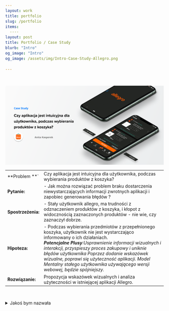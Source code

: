 ```yaml
---
layout: work
title: portfolio
slug: /portfolio
items:
  ----
layout: post
title: Portfolio / Case Study
blurb: "Intro"
og_image: "Intro"
og_image: /assets/img/Intro-Case-Study-Allegro.png
      
---   
```

<br>

[![image-text markdown="1"](https://raw.githubusercontent.com/AnitakasperekUX/AnitakasperekUX.github.io/main/assets/img/tytul.png)](https://raw.githubusercontent.com/AnitakasperekUX/AnitakasperekUX.github.io/main/assets/img/tytul.png) <br>

|                                            |                                                              |
| ------------------------------------------ | ------------------------------------------------------------ |
| **Problem **` | Czy aplikacja jest intuicyjna dla użytkownika, podczas wybierania produktów z koszyka? |
| **Pytanie:**                               | - Jak można rozwiązać problem braku dostarczenia niewystarczających informacji zwrotnych aplikacji i zapobiec generowania błędów ? |
| **Spostrzeżenia:**                         | - Stały użytkownik allegro, ma trudności z odznaczeniem produktów z koszyka, i kłopot z widocznością zaznaczonych produktów - nie wie, czy zaznaczył dobrze. |
| **Hipoteza:**                              | - Podczas wybierania przedmiotów z przepełnionego koszyka, użytkownik nie jest wystarczająco informowany o ich działaniach. <br>***Potencjalne Plusy**:Usprawnienie informacji wizualnych i interakcji, przyspieszy proces zakupowy i uniknie błędów użytkownika Poprzez dodanie wskazówek wizualne, poprawi się użyteczność aplikacji. Model Mentalny stałego użytkownika używającego wersji webowej, będzie spójniejszy.* |
| **Rozwiązanie:**                           | Propozycja wskazówek wizualnych i analiza użyteczności w istniejącej aplikacji Allegro. |
<br></details>
<details><summary>Jakoś bym nazwała</summary>

